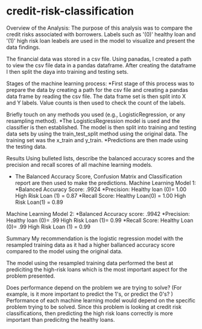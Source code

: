# credit-risk-classification
Overview of the Analysis:
The purpose of this analysis was to compare the credit risks associated with borrowers. Labels such as '(0)' healthy loan and '(1)' high risk loan leabels are used in the model to visualize and present the data findings.

The financial data was stored in a csv file. Using panadas, I created a path to view the csv file data in a pandas dataframe. After creating the dataframe I then split the daya into training and testing sets.

Stages of the machine learning process:
*First stage of this process was to prepare the data by creating a path for the csv file and creating a pandas data frame by reading the csv file. The data frame set is then split into X and Y labels. Value counts is then used to check the count of the labels. 

Briefly touch on any methods you used (e.g., LogisticRegression, or any resampling method).
*The LogisticsRegression model is used and the classifier is then established. The model is then split into training and testing data sets by using the train_test_split method using the original data. The training set was the x_train and y_train. 
*Predictions are then made using the testing data. 

Results
Using bulleted lists, describe the balanced accuracy scores and the precision and recall scores of all machine learning models. 
* The Balanced Accuracy Score, Confusion Matrix and Classification report are then used to make the predictions.
Machine Learning Model 1:
*Balanced Accuracy Score: 
.9924
*Precision:
Healthy loan (0)= 1.00
High Risk Loan (1) = 0.87
*Recall Score:
Healthy Loan(0) = 1.00
High Risk Loan(1) = 0.89

Machine Learning Model 2:
*Balanced Accuracy score:
.9942
*Precision:
Healthy loan (0)= .99
High Risk Loan (1)= 0.99
*Recall Score:
Healthy Loan (0)= .99
High Risk Loan (1) = 0.99

Summary
My recommendation is the logistic regression model with the resampled training data as it had a higher ballanced accuracy score compared to the model using the original data.

The model using the resampled training data performed the best at prediciting the high-risk loans which is the most important aspect for the problem presented.

Does performance depend on the problem we are trying to solve? (For example, is it more important to predict the 1's, or predict the 0's? )
Performance of each machine learning model would depend on the specific problem trying to be solved. Since this problem is looking at credit risk classifications, then predicting the high risk loans correctly is more important than predicitng the healthy loans. 
